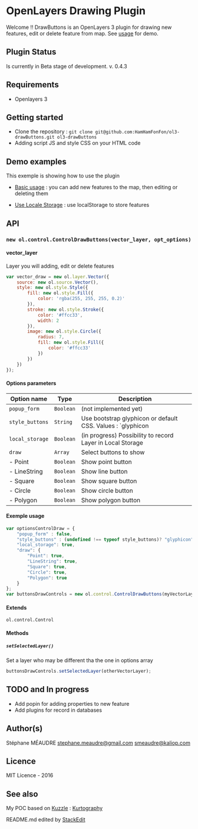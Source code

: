 OpenLayers Drawing Plugin
===================

Welcome !! DrawButtons is an OpenLayers 3 plugin for drawing new features, edit or delete feature from map. See [usage](https://rawgit.com/HamHamFonFon/ol3-drawButtons/master/examples/index.html) for demo.

Plugin Status
-------------
Is currently in Beta stage of development.
v. 0.4.3

Requirements
-------------
 - Openlayers 3


Getting started
-------------
  - Clone the repository : `git clone git@github.com:HamHamFonFon/ol3-drawButtons.git ol3-drawButtons`
  - Adding script JS and style CSS on your HTML code

Demo examples
-------------

This exemple is showing how to use the plugin
	
  - [Basic usage](https://cdn.rawgit.com/HamHamFonFon/ol3-drawButtons/master/examples/basic_use.html) : you can add new features to the map, then editing or deleting them

  - [Use Locale Storage](https://cdn.rawgit.com/HamHamFonFon/ol3-drawButtons/master/examples/local_storage.html) : use localStorage to store features

API
-------------

### `new ol.control.ControlDrawButtons(vector_layer, opt_options)`

#### vector_layer
Layer you will adding, edit or delete features
```javascript
var vector_draw = new ol.layer.Vector({
    source: new ol.source.Vector(),
    style: new ol.style.Style({
        fill: new ol.style.Fill({
            color: 'rgba(255, 255, 255, 0.2)'
        }),
        stroke: new ol.style.Stroke({
            color: '#ffcc33',
            width: 2
        }),
        image: new ol.style.Circle({
            radius: 7,
            fill: new ol.style.Fill({
                color: '#ffcc33'
            })
        })
    })
});
```

#### Options parameters

|Option name|Type|Description|
 ----------------- | ---------------------------- | ------------------
| `popup_form`    |`Boolean`| (not implemented yet) |
| `style_buttons` |`String`| Use bootstrap glyphicon or default CSS. Values : `glyphicon|default`|
| `local_storage` |`Boolean`| (in progress) Possibility to record Layer in Local Storage
| `draw`          |`Array`| Select buttons to show|
|  - Point      |`Boolean`|Show point button|
|  - LineString    |`Boolean`|Show line button|
|  - Square        |`Boolean`|Show square button|
|  - Circle        |`Boolean`|Show circle button|
|  - Polygon       |`Boolean`|Show polygon button|


#### Exemple usage

```javascript
var optionsControlDraw = {
    "popup_form" : false,
    "style_buttons" : (undefined !== typeof style_buttons)? "glyphicon" : "default",
    "local_storage": true,
    "draw": {
        "Point": true,
        "LineString": true,
        "Square": true,
        "Circle": true,
        "Polygon": true
    }
};
var buttonsDrawControls = new ol.control.ControlDrawButtons(myVectorLayer, optionsControlDraw);
```

#### Extends

`ol.control.Control`

#### Methods

##### `setSelectedLayer()`
Set a layer who may be different tha the one in options array
```javascript
buttonsDrawControls.setSelectedLayer(otherVectorLayer);
```

TODO and In progress
-------------
  - Add popin for adding properties to new feature
  - Add plugins for record in databases
   
Author(s)
-------------
Stéphane MÉAUDRE
 <stephane.meaudre@gmail.com> <smeaudre@kaliop.com>

Licence
-------------
MIT Licence - 2016

See also
-------------
My POC based on [Kuzzle](http://kuzzle.io/) : [Kurtography](https://github.com/HamHamFonFon/kurtogaphy)


README.md edited by [StackEdit](https://stackedit.io)

